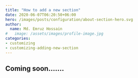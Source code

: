```yaml
---
title: "How to add a new section"
date: 2020-06-07T06:20:50+06:00
hero: /images/posts/configuration/about-section-hero.svg
author:
  name: Md. Emruz Hossain
#   image: /assets/images/profile-image.jpg
categories:
- customizing
- customizing-adding-new-section
---
```


## Coming soon.......